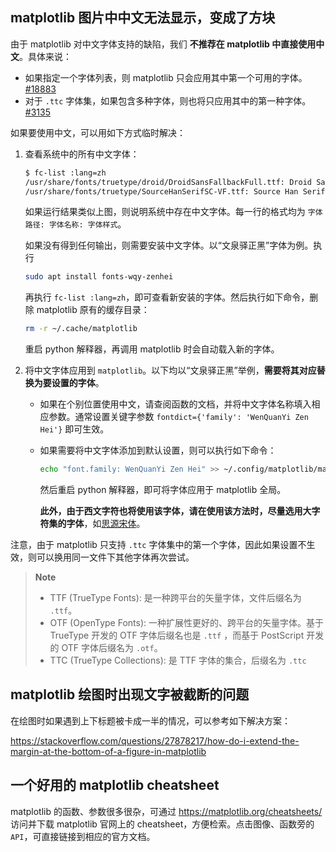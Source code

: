## matplotlib 图片中中文无法显示，变成了方块

由于 matplotlib 对中文字体支持的缺陷，我们 **不推荐在 matplotlib 中直接使用中文**。具体来说：

- 如果指定一个字体列表，则 matplotlib 只会应用其中第一个可用的字体。[#18883](https://github.com/matplotlib/matplotlib/issues/18883)
- 对于 `.ttc` 字体集，如果包含多种字体，则也将只应用其中的第一种字体。[#3135](https://github.com/matplotlib/matplotlib/issues/3135)

如果要使用中文，可以用如下方式临时解决：

1. 查看系统中的所有中文字体：

    ``` bash
    $ fc-list :lang=zh
    /usr/share/fonts/truetype/droid/DroidSansFallbackFull.ttf: Droid Sans Fallback:style=Regular
    /usr/share/fonts/truetype/SourceHanSerifSC-VF.ttf: Source Han Serif SC VF:style=Regular
    ```

    如果运行结果类似上图，则说明系统中存在中文字体。每一行的格式均为 `字体路径: 字体名称: 字体样式`。

    如果没有得到任何输出，则需要安装中文字体。以“文泉驿正黑”字体为例。执行
    
    ``` bash
    sudo apt install fonts-wqy-zenhei
    ```

    再执行 `fc-list :lang=zh`，即可查看新安装的字体。然后执行如下命令，删除 matplotlib 原有的缓存目录：

    ``` bash
    rm -r ~/.cache/matplotlib
    ```

    重启 python 解释器，再调用 matplotlib 时会自动载入新的字体。

2. 将中文字体应用到 `matplotlib`。以下均以“文泉驿正黑”举例，**需要将其对应替换为要设置的字体**。

    - 如果在个别位置使用中文，请查阅函数的文档，并将中文字体名称填入相应参数。通常设置关键字参数 `fontdict={'family': 'WenQuanYi Zen Hei'}` 即可生效。

    - 如果需要将中文字体添加到默认设置，则可以执行如下命令：

        ``` bash
        echo "font.family: WenQuanYi Zen Hei" >> ~/.config/matplotlib/matplotlibrc
        ```

        然后重启 python 解释器，即可将字体应用于 matplotlib 全局。
        
        **此外，由于西文字符也将使用该字体，请在使用该方法时，尽量选用大字符集的字体**，如[思源宋体](https://github.com/adobe-fonts/source-han-serif/blob/master/README-CN.md)。

注意，由于 matplotlib 只支持 `.ttc` 字体集中的第一个字体，因此如果设置不生效，则可以换用同一文件下其他字体再次尝试。

> **Note**
> 
> - TTF (TrueType Fonts): 是一种跨平台的矢量字体，文件后缀名为 `.ttf`。
> - OTF (OpenType Fonts): 一种扩展性更好的、跨平台的矢量字体。基于 TrueType 开发的 OTF 字体后缀名也是 `.ttf` ，而基于 PostScript 开发的 OTF 字体后缀名为 `.otf`。
> - TTC (TrueType Collections): 是 TTF 字体的集合，后缀名为 `.ttc`

## matplotlib 绘图时出现文字被截断的问题

在绘图时如果遇到上下标题被卡成一半的情况，可以参考如下解决方案：

https://stackoverflow.com/questions/27878217/how-do-i-extend-the-margin-at-the-bottom-of-a-figure-in-matplotlib


## 一个好用的 matplotlib cheatsheet
matplotlib 的函数、参数很多很杂，可通过 https://matplotlib.org/cheatsheets/ 访问并下载 matplotlib 官网上的 cheatsheet，方便检索。点击图像、函数旁的`API`，可直接链接到相应的官方文档。